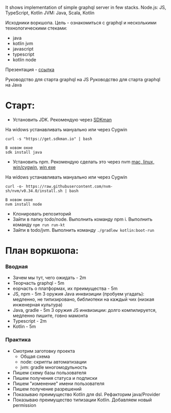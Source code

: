 It shows implementation of simple graphql server in few stacks.
Node.js: JS, TypeScript, Kotlin
JVM: Java, Scala, Kotlin

Исходники воркшопа. Цель - ознакомиться с graphql и несколькими технологическими стеками:

- java
- kotlin jvm
- javascript
- typescript
- kotlin node

Презентация - [ссылка](https://docs.google.com/presentation/d/1xUeiO4_LG3m2ePiuua29Oku5gi5n4tieuq20Mt-0qjc/edit?usp=sharing)

Руководство для старта graphql на JS
Руководство для старта graphql на Java

# Старт:
- Установить JDK. Рекомендую через [SDKman](https://sdkman.io/jdks#jdk.java.net)

На widows устанавливать мануально или через Cygwin

```
curl -s "https://get.sdkman.io" | bash

В новом окне
sdk install java
```

- Установить npm. Рекомендую сделать это через nvm [mac, linux, win/cygwin](https://github.com/nvm-sh/nvm#installation-and-update), [win exe](https://github.com/coreybutler/nvm-windows#installation--upgrades)

На widows устанавливать мануально или через Cygwin

```
curl -o- https://raw.githubusercontent.com/nvm-sh/nvm/v0.34.0/install.sh | bash

В новом окне
nvm install node
```

- Клонировать репозиторий
- Зайти в папку todo/node. Выполнить команду npm i. Выполнить команду `npm run run-kt`
- Зайти в todo/jvm. Выполнить команду `./gradlew kotlin:boot-run`

# План воркшопа:

### Вводная

- Зачем мы тут, чего ожидать - 2m
- Теорчасть graphql - 5m
- еорчасть о платформах, их преимущества - 5m
- JS, npm - 5m 3 оружия Java инквизиции (пробуем угадать): медленно, не типизировано, библиотеки на каждый чих (низкая инженерная культура)
- Java, gradle - 5m 3 оружия JS инквизиции: долго компилируется, медленно пишите, говно мамонта
- Typescript - 2m
- Kotlin - 5m

### Практика

- Смотрим заготовку проекта
    - Общая схема
    - node: скрипты автоматизации
    - jvm: gradle многомодульность
- Пишем схему базы пользователя
- Пишем получения статуса и подписки
- Пишем "изменение" имени пользователя
- Пишем получение разрешений
- Показываю преимущество Kotlin для dsl. Рефакторим java/Provider
- Показываю преимущество типизации Kotlin. Добавляем новый permission
